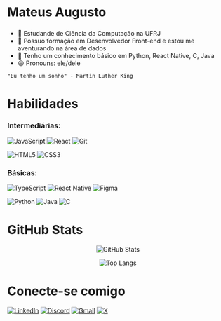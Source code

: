 # Mateus Augusto

###  

- 🎒 Estudande de Ciência da Computação na UFRJ
- 📖 Possuo formação em Desenvolvedor Front-end e estou me aventurando na área de dados
- 📙 Tenho um conhecimento básico em Python, React Native, C, Java
- 😄 Pronouns: ele/dele

`"Eu tenho um sonho" - Martin Luther King`

# Habilidades

### Intermediárias:

![JavaScript](https://img.shields.io/badge/JavaScript-F7DF1E?style=for-the-badge&logo=javascript&logoColor=black)
![React](https://img.shields.io/badge/React-20232A?style=for-the-badge&logo=react&logoColor=61DAFB)
![Git](https://img.shields.io/badge/GIT-E44C30?style=for-the-badge&logo=git&logoColor=white)

![HTML5](https://img.shields.io/badge/HTML5-E34F26?style=for-the-badge&logo=html5&logoColor=white)
![CSS3](https://img.shields.io/badge/CSS3-1572B6?style=for-the-badge&logo=css3&logoColor=white)

### Básicas:

![TypeScript](https://img.shields.io/badge/TypeScript-007ACC?style=for-the-badge&logo=typescript&logoColor=white)
![React Native](https://img.shields.io/badge/React_Native-20232A?style=for-the-badge&logo=react&logoColor=61DAFB)
![Figma](https://img.shields.io/badge/Figma-696969?style=for-the-badge&logo=figma&logoColor=figma)

![Python](https://img.shields.io/badge/python-3670A0?style=for-the-badge&logo=python&logoColor=ffdd54)
![Java](https://img.shields.io/badge/java-%23ED8B00.svg?style=for-the-badge&logo=openjdk&logoColor=white)
![C](https://img.shields.io/badge/C-00599C?style=for-the-badge&logo=c&logoColor=white)


# GitHub Stats

<div align="center">

![GitHub Stats](https://github-readme-stats.vercel.app/api?username=mateusaffonso&show_icons=true&theme=tokyonight&include_all_commits=true&count_private=true)

![Top Langs](https://github-readme-stats-git-masterrstaa-rickstaa.vercel.app/api/top-langs/?username=mateusaffonso&theme=tokyonight)

</div>

# Conecte-se comigo

[![LinkedIn](https://img.shields.io/badge/LinkedIn-0077B5?style=for-the-badge&logo=linkedin&logoColor=white)](https://www.linkedin.com/in/mateusaffonso/)
[![Discord](https://img.shields.io/badge/Discord-7289DA?style=for-the-badge&logo=discord&logoColor=white)](https://discord.com/channels/@mateusaffonso/)
[![Gmail](https://img.shields.io/badge/Gmail-333333?style=for-the-badge&logo=gmail&logoColor=red)](mailto:mateus.affonso99@gmail.com)
[![X](https://img.shields.io/badge/X-000?style=for-the-badge&logo=x)](https://x.com/matt_affonso)


